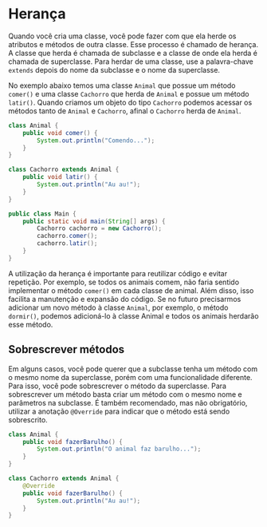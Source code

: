 # Herança

Quando você cria uma classe, você pode fazer com que ela herde os atributos e métodos de outra classe. Esse processo é chamado de herança. A classe que herda é chamada de subclasse e a classe de onde ela herda é chamada de superclasse. Para herdar de uma classe, use a palavra-chave `extends` depois do nome da subclasse e o nome da superclasse.

No exemplo abaixo temos uma classe `Animal` que possue um método `comer()` e uma classe `Cachorro` que herda de `Animal` e possue um método `latir()`. Quando criamos um objeto do tipo `Cachorro` podemos acessar os métodos tanto de `Animal` e `Cachorro`, afinal o `Cachorro` herda de `Animal`.

```java
class Animal {
    public void comer() {
        System.out.println("Comendo...");
    }
}

class Cachorro extends Animal {
    public void latir() {
        System.out.println("Au au!");
    }
}

public class Main {
    public static void main(String[] args) {
        Cachorro cachorro = new Cachorro();
        cachorro.comer();
        cachorro.latir();
    }
}
```

A utilização da herança é importante para reutilizar código e evitar repetição. Por exemplo, se todos os animais comem, não faria sentido implementar o método `comer()` em cada classe de animal. Além disso, isso facilita a manutenção e expansão do código. Se no futuro precisarmos adicionar um novo método à classe `Animal`, por exemplo, o método `dormir()`, podemos adicioná-lo à classe Animal e todos os animais herdarão esse método.

## Sobrescrever métodos

Em alguns casos, você pode querer que a subclasse tenha um método com o mesmo nome da superclasse, porém com uma funcionalidade diferente. Para isso, você pode sobrescrever o método da superclasse. Para sobrescrever um método basta criar um método com o mesmo nome e parâmetros na subclasse. É também recomendado, mas não obrigatório, utilizar a anotação `@Override` para indicar que o método está sendo sobrescrito.

```java
class Animal {
    public void fazerBarulho() {
        System.out.println("O animal faz barulho...");
    }
}

class Cachorro extends Animal {
    @Override
    public void fazerBarulho() {
        System.out.println("Au au!");
    }
}
```